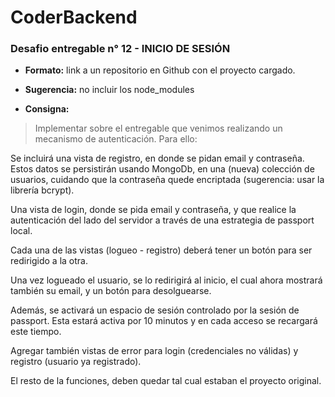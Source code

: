 CoderBackend
============================

### Desafio entregable n° 12 - INICIO DE SESIÓN

- **Formato:** link a un repositorio en Github con el proyecto cargado.

- **Sugerencia:** no incluir los node_modules

- **Consigna:**
>Implementar sobre el entregable que venimos realizando un mecanismo de
autenticación. Para ello:

Se incluirá una vista de registro, en donde se pidan email y contraseña. Estos datos
se persistirán usando MongoDb, en una (nueva) colección de usuarios, cuidando
que la contraseña quede encriptada (sugerencia: usar la librería bcrypt).

Una vista de login, donde se pida email y contraseña, y que realice la autenticación
del lado del servidor a través de una estrategia de passport local.

Cada una de las vistas (logueo - registro) deberá tener un botón para ser redirigido a
la otra.

Una vez logueado el usuario, se lo redirigirá al inicio, el cual ahora mostrará también
su email, y un botón para desolguearse.

Además, se activará un espacio de sesión controlado por la sesión de passport.
Esta estará activa por 10 minutos y en cada acceso se recargará este tiempo.

Agregar también vistas de error para login (credenciales no válidas) y registro
(usuario ya registrado).

El resto de la funciones, deben quedar tal cual estaban el proyecto original.
